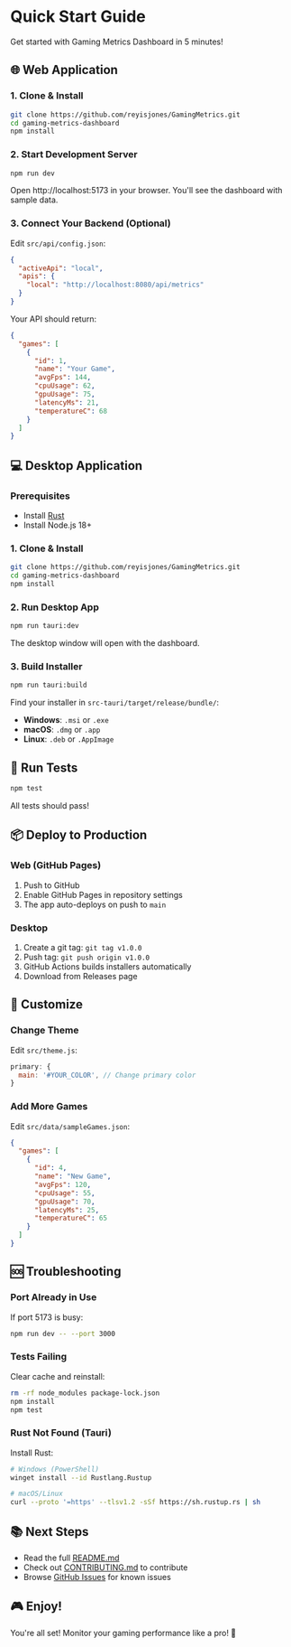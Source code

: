 # Quick Start Guide

Get started with Gaming Metrics Dashboard in 5 minutes!

## 🌐 Web Application

### 1. Clone & Install

```bash
git clone https://github.com/reyisjones/GamingMetrics.git
cd gaming-metrics-dashboard
npm install
```

### 2. Start Development Server

```bash
npm run dev
```

Open http://localhost:5173 in your browser. You'll see the dashboard with sample data.

### 3. Connect Your Backend (Optional)

Edit `src/api/config.json`:

```json
{
  "activeApi": "local",
  "apis": {
    "local": "http://localhost:8080/api/metrics"
  }
}
```

Your API should return:

```json
{
  "games": [
    {
      "id": 1,
      "name": "Your Game",
      "avgFps": 144,
      "cpuUsage": 62,
      "gpuUsage": 75,
      "latencyMs": 21,
      "temperatureC": 68
    }
  ]
}
```

## 💻 Desktop Application

### Prerequisites

- Install [Rust](https://www.rust-lang.org/tools/install)
- Install Node.js 18+

### 1. Clone & Install

```bash
git clone https://github.com/reyisjones/GamingMetrics.git
cd gaming-metrics-dashboard
npm install
```

### 2. Run Desktop App

```bash
npm run tauri:dev
```

The desktop window will open with the dashboard.

### 3. Build Installer

```bash
npm run tauri:build
```

Find your installer in `src-tauri/target/release/bundle/`:
- **Windows**: `.msi` or `.exe`
- **macOS**: `.dmg` or `.app`
- **Linux**: `.deb` or `.AppImage`

## 🧪 Run Tests

```bash
npm test
```

All tests should pass!

## 📦 Deploy to Production

### Web (GitHub Pages)

1. Push to GitHub
2. Enable GitHub Pages in repository settings
3. The app auto-deploys on push to `main`

### Desktop

1. Create a git tag: `git tag v1.0.0`
2. Push tag: `git push origin v1.0.0`
3. GitHub Actions builds installers automatically
4. Download from Releases page

## 🎨 Customize

### Change Theme

Edit `src/theme.js`:

```js
primary: {
  main: '#YOUR_COLOR', // Change primary color
}
```

### Add More Games

Edit `src/data/sampleGames.json`:

```json
{
  "games": [
    {
      "id": 4,
      "name": "New Game",
      "avgFps": 120,
      "cpuUsage": 55,
      "gpuUsage": 70,
      "latencyMs": 25,
      "temperatureC": 65
    }
  ]
}
```

## 🆘 Troubleshooting

### Port Already in Use

If port 5173 is busy:

```bash
npm run dev -- --port 3000
```

### Tests Failing

Clear cache and reinstall:

```bash
rm -rf node_modules package-lock.json
npm install
npm test
```

### Rust Not Found (Tauri)

Install Rust:

```bash
# Windows (PowerShell)
winget install --id Rustlang.Rustup

# macOS/Linux
curl --proto '=https' --tlsv1.2 -sSf https://sh.rustup.rs | sh
```

## 📚 Next Steps

- Read the full [README.md](README.md)
- Check out [CONTRIBUTING.md](CONTRIBUTING.md) to contribute
- Browse [GitHub Issues](https://github.com/reyisjones/GamingMetrics/issues) for known issues

## 🎮 Enjoy!

You're all set! Monitor your gaming performance like a pro! 🚀
